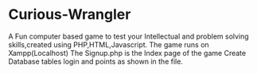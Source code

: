 # Curious-Wrangler
A Fun computer based game to test your Intellectual and problem solving skills,created using PHP,HTML,Javascript.
The game runs on Xampp(Localhost)
The Signup.php is the Index page of the game
Create Database tables login and points as shown in the file.
